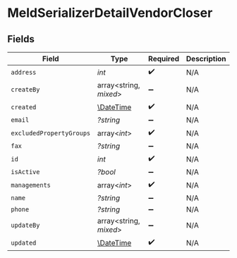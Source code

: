 # MeldSerializerDetailVendorCloser


## Fields

| Field                                                         | Type                                                          | Required                                                      | Description                                                   |
| ------------------------------------------------------------- | ------------------------------------------------------------- | ------------------------------------------------------------- | ------------------------------------------------------------- |
| `address`                                                     | *int*                                                         | :heavy_check_mark:                                            | N/A                                                           |
| `createBy`                                                    | array<string, *mixed*>                                        | :heavy_minus_sign:                                            | N/A                                                           |
| `created`                                                     | [\DateTime](https://www.php.net/manual/en/class.datetime.php) | :heavy_check_mark:                                            | N/A                                                           |
| `email`                                                       | *?string*                                                     | :heavy_minus_sign:                                            | N/A                                                           |
| `excludedPropertyGroups`                                      | array<*int*>                                                  | :heavy_check_mark:                                            | N/A                                                           |
| `fax`                                                         | *?string*                                                     | :heavy_minus_sign:                                            | N/A                                                           |
| `id`                                                          | *int*                                                         | :heavy_check_mark:                                            | N/A                                                           |
| `isActive`                                                    | *?bool*                                                       | :heavy_minus_sign:                                            | N/A                                                           |
| `managements`                                                 | array<*int*>                                                  | :heavy_check_mark:                                            | N/A                                                           |
| `name`                                                        | *?string*                                                     | :heavy_minus_sign:                                            | N/A                                                           |
| `phone`                                                       | *?string*                                                     | :heavy_minus_sign:                                            | N/A                                                           |
| `updateBy`                                                    | array<string, *mixed*>                                        | :heavy_minus_sign:                                            | N/A                                                           |
| `updated`                                                     | [\DateTime](https://www.php.net/manual/en/class.datetime.php) | :heavy_check_mark:                                            | N/A                                                           |